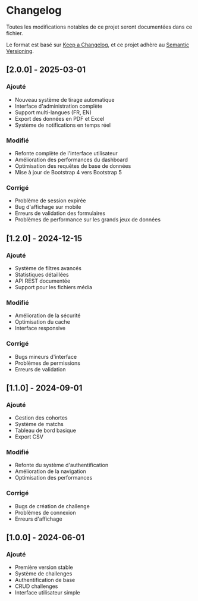 # Changelog

Toutes les modifications notables de ce projet seront documentées dans ce fichier.

Le format est basé sur [Keep a Changelog](https://keepachangelog.com/fr/1.0.0/),
et ce projet adhère au [Semantic Versioning](https://semver.org/spec/v2.0.0.html).

## [2.0.0] - 2025-03-01

### Ajouté
- Nouveau système de tirage automatique
- Interface d'administration complète
- Support multi-langues (FR, EN)
- Export des données en PDF et Excel
- Système de notifications en temps réel

### Modifié
- Refonte complète de l'interface utilisateur
- Amélioration des performances du dashboard
- Optimisation des requêtes de base de données
- Mise à jour de Bootstrap 4 vers Bootstrap 5

### Corrigé
- Problème de session expirée
- Bug d'affichage sur mobile
- Erreurs de validation des formulaires
- Problèmes de performance sur les grands jeux de données

## [1.2.0] - 2024-12-15

### Ajouté
- Système de filtres avancés
- Statistiques détaillées
- API REST documentée
- Support pour les fichiers média

### Modifié
- Amélioration de la sécurité
- Optimisation du cache
- Interface responsive

### Corrigé
- Bugs mineurs d'interface
- Problèmes de permissions
- Erreurs de validation

## [1.1.0] - 2024-09-01

### Ajouté
- Gestion des cohortes
- Système de matchs
- Tableau de bord basique
- Export CSV

### Modifié
- Refonte du système d'authentification
- Amélioration de la navigation
- Optimisation des performances

### Corrigé
- Bugs de création de challenge
- Problèmes de connexion
- Erreurs d'affichage

## [1.0.0] - 2024-06-01

### Ajouté
- Première version stable
- Système de challenges
- Authentification de base
- CRUD challenges
- Interface utilisateur simple
